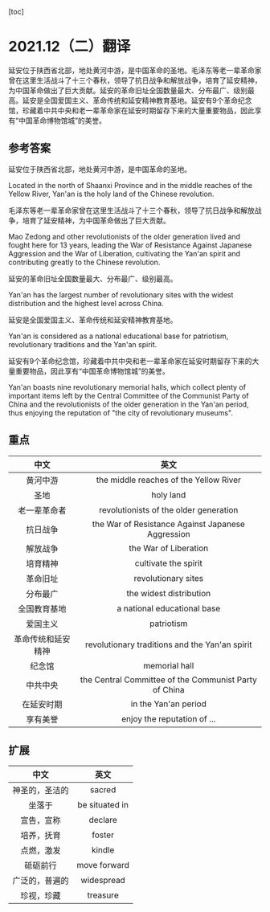 [toc]



# 2021.12（二）翻译

延安位于陕西省北部，地处黄河中游，是中国革命的圣地。毛泽东等老一辈革命家曾在这里生活战斗了十三个春秋，领导了抗日战争和解放战争，培育了延安精神，为中国革命做出了巨大贡献。延安的革命旧址全国数量最大、分布最广、级别最高。延安是全国爱国主义、革命传统和延安精神教育基地。延安有9个革命纪念馆，珍藏着中共中央和老一辈革命家在延安时期留存下来的大量重要物品，因此享有“中国革命博物馆城”的美誉。

## 参考答案

延安位于陕西省北部，地处黄河中游，是中国革命的圣地。

Located in the north of Shaanxi Province and in the middle reaches of the Yellow River, Yan'an is the holy land of the Chinese revolution.

毛泽东等老一辈革命家曾在这里生活战斗了十三个春秋，领导了抗日战争和解放战争，培育了延安精神，为中国革命做出了巨大贡献。

Mao Zedong and other revolutionists of the older generation lived and fought here for 13 years, leading the War of Resistance Against Japanese Aggression and the War of Liberation, cultivating the Yan'an spirit and contributing greatly to the Chinese revolution.

延安的革命旧址全国数量最大、分布最广、级别最高。

Yan'an has the largest number of revolutionary sites with the widest distribution and the highest level across China.

延安是全国爱国主义、革命传统和延安精神教育基地。

Yan'an is considered as a national educational base for patriotism, revolutionary traditions and the Yan'an spirit.

延安有9个革命纪念馆，珍藏着中共中央和老一辈革命家在延安时期留存下来的大量重要物品，因此享有“中国革命博物馆城”的美誉。

Yan'an boasts nine revolutionary memorial halls, which collect plenty of important items left by the Central Committee of the Communist Party of China and the revolutionists of the older generation in the Yan'an period, thus enjoying the reputation of "the city of revolutionary museums".

## 重点

|        中文        |                         英文                          |
| :----------------: | :---------------------------------------------------: |
|      黄河中游      |        the middle reaches of the Yellow River         |
|        圣地        |                       holy land                       |
|    老一辈革命者    |        revolutionists of the older generation         |
|      抗日战争      |   the War of Resistance Against Japanese Aggression   |
|      解放战争      |                 the War of Liberation                 |
|      培育精神      |                 cultivate the spirit                  |
|      革命旧址      |                  revolutionary sites                  |
|      分布最广      |                the widest distribution                |
|    全国教育基地    |              a national educational base              |
|      爱国主义      |                      patriotism                       |
| 革命传统和延安精神 |    revolutionary traditions and the Yan'an spirit     |
|       纪念馆       |                     memorial hall                     |
|      中共中央      | the Central Committee of the Communist Party of China |
|     在延安时期     |                 in the Yan'an period                  |
|      享有美誉      |              enjoy the reputation of ...              |

## 扩展

|      中文      |      英文      |
| :------------: | :------------: |
| 神圣的，圣洁的 |     sacred     |
|     坐落于     | be situated in |
|   宣告，宣称   |    declare     |
|   培养，抚育   |     foster     |
|   点燃，激发   |     kindle     |
|    砥砺前行    |  move forward  |
| 广泛的，普遍的 |   widespread   |
|   珍视，珍藏   |    treasure    |

